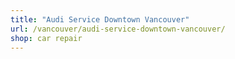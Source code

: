 ```yaml
---
title: "Audi Service Downtown Vancouver"
url: /vancouver/audi-service-downtown-vancouver/
shop: car repair
---
```

